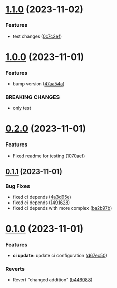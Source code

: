 # [1.1.0](https://github.com/ajilraju/go-demo-cal/compare/v1.0.0...v1.1.0) (2023-11-02)


### Features

* test changes ([0c7c2ef](https://github.com/ajilraju/go-demo-cal/commit/0c7c2ef316c98b684c9ac90a2d37c5a86d35f4fa))



# [1.0.0](https://github.com/ajilraju/go-demo-cal/compare/v0.2.0...v1.0.0) (2023-11-01)


### Features

* bump version ([47aa54a](https://github.com/ajilraju/go-demo-cal/commit/47aa54af18d5aa949c0bbcd43794643e9dd94a76))


### BREAKING CHANGES

* only test



# [0.2.0](https://github.com/ajilraju/go-demo-cal/compare/v0.1.1...v0.2.0) (2023-11-01)


### Features

* Fixed readme for testing ([1070aef](https://github.com/ajilraju/go-demo-cal/commit/1070aefd352607f985a5730634ed4614ed67adca))



## [0.1.1](https://github.com/ajilraju/go-demo-cal/compare/v0.1.0...v0.1.1) (2023-11-01)


### Bug Fixes

* fixed ci depends ([4a3d95e](https://github.com/ajilraju/go-demo-cal/commit/4a3d95e545e554aeec74fc69fb9b23533dca5433))
* fixed ci depends ([1491628](https://github.com/ajilraju/go-demo-cal/commit/1491628faff07f313049fbe404e377efe7d6771f))
* fixed ci depends with more complex ([ba2b97b](https://github.com/ajilraju/go-demo-cal/commit/ba2b97b6364dfcb477c70097b3ff7d48fe6aa1dc))



# [0.1.0](https://github.com/ajilraju/go-demo-cal/compare/b44608809231a592bdcac9e2a434c1f3eb2af06c...v0.1.0) (2023-11-01)


### Features

* **ci update:** update ci configuration ([d67ec50](https://github.com/ajilraju/go-demo-cal/commit/d67ec5090eb258cf8f66a4d48786bbdbc92a3419))


### Reverts

* Revert "changed addition" ([b446088](https://github.com/ajilraju/go-demo-cal/commit/b44608809231a592bdcac9e2a434c1f3eb2af06c))



